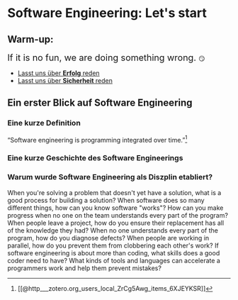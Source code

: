 # Software Engineering: Let's start

## Warm-up: 

<span style="font-size:20px;"> If it is no fun, we are doing something wrong. </span> :smirk:

* [Lasst uns über **Erfolg** reden](Interaction/Was-macht%20Erfolg-aus.md)
* [Lasst uns über **Sicherheit** reden](Interaction/Eine-Umgebung-in-der-man-sich-sicher-f%C3%BChlt.md)


## Ein erster Blick auf Software Engineering

### Eine kurze Definition

“Software engineering is programming integrated over time.”[^1]


### Eine kurze Geschichte des Software Engineerings




### Warum wurde Software Engineering als Diszplin etabliert?

When you're solving a problem that doesn't yet have a solution, what is a good process for building a solution?
When software does so many different things, how can you know software "works"?
How can you make progress when no one on the team understands every part of the program?
When people leave a project, how do you ensure their replacement has all of the knowledge they had?
When no one understands every part of the program, how do you diagnose defects?
When people are working in parallel, how do you prevent them from clobbering each other's work?
If software engineering is about more than coding, what skills does a good coder need to have?
What kinds of tools and languages can accelerate a programmers work and help them prevent mistakes?


[^1]:  [[@http___zotero.org_users_local_ZrCg5Awg_items_6XJEYKSR]]